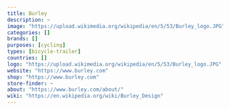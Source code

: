 ```yaml
---
title: Burley
description: ~
image: "https://upload.wikimedia.org/wikipedia/en/5/53/Burley_logo.JPG"
categories: []
brands: []
purposes: [cycling]
types: [bicycle-trailer]
countries: []
logo: "https://upload.wikimedia.org/wikipedia/en/5/53/Burley_logo.JPG"
website: "https://www.burley.com"
shop: "https://www.burley.com"
store-finder: ~
about: "https://www.burley.com/about/"
wiki: "https://en.wikipedia.org/wiki/Burley_Design"
---
```

